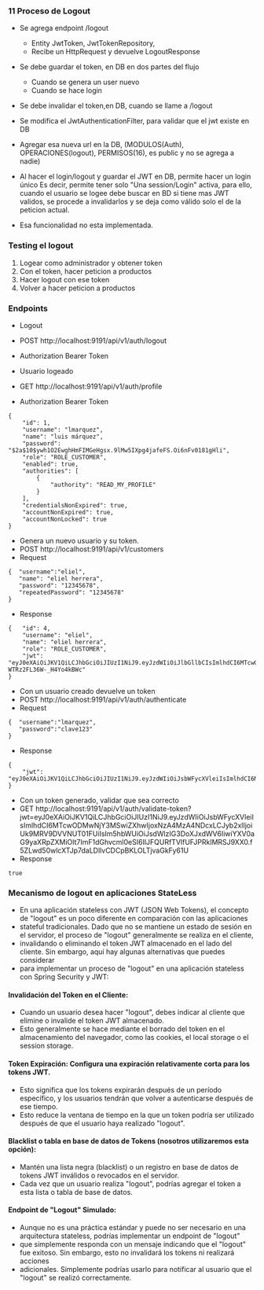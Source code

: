 ### 11 Proceso de Logout

- Se agrega endpoint /logout
  - Entity JwtToken, JwtTokenRepository, 
  - Recibe un HttpRequest y devuelve LogoutResponse

- Se debe guardar el token, en DB en dos partes del flujo
  - Cuando se genera un user nuevo
  - Cuando se hace login

- Se debe invalidar el token,en DB, cuando se llame a /logout
- Se modifica el JwtAuthenticationFilter, para validar que el jwt existe en DB

- Agregar esa nueva url en la DB, (MODULOS(Auth), OPERACIONES(logout), PERMISOS(16), es public y no se agrega a nadie)

- Al hacer el login/logout y guardar el JWT en DB, permite hacer un login único
  Es decir, permite tener solo "Una session/Login" activa, para ello, cuando el usuario
  se logee debe buscar en BD si tiene mas JWT validos, se procede a invalidarlos
  y se deja como válido solo el de la peticion actual. 
- Esa funcionalidad no esta implementada.


### Testing el logout
1. Logear como administrador y obtener token
2. Con el token, hacer peticion a productos
3. Hacer logout con ese token
4. Volver a hacer peticion a productos



### Endpoints
- Logout
- POST http://localhost:9191/api/v1/auth/logout
- Authorization Bearer Token


- Usuario logeado
- GET http://localhost:9191/api/v1/auth/profile
- Authorization Bearer Token
```
{
    "id": 1,
    "username": "lmarquez",
    "name": "luis márquez",
    "password": "$2a$10$ywh1O2EwghHmFIMGeHgsx.9lMw5IXpg4jafeFS.Oi6nFv0181gHli",
    "role": "ROLE_CUSTOMER",
    "enabled": true,
    "authorities": [
        {
            "authority": "READ_MY_PROFILE"
        }
    ],
    "credentialsNonExpired": true,
    "accountNonExpired": true,
    "accountNonLocked": true
}
```

- Genera un nuevo usuario y su token.
- POST http://localhost:9191/api/v1/customers
- Request
```
{  "username":"eliel",
   "name": "eliel herrera",
   "password": "12345678",
   "repeatedPassword": "12345678"
}
```
- Response
```
{   "id": 4,
    "username": "eliel",
    "name": "eliel herrera",
    "role": "ROLE_CUSTOMER",
    "jwt": "eyJ0eXAiOiJKV1QiLCJhbGciOiJIUzI1NiJ9.eyJzdWIiOiJlbGllbCIsImlhdCI6MTcwODMwMjk2NSwiZXhwIjoxNzA4MzA0NzY1LCJyb2xlIjoiUk9MRV9DVVNUT01FUiIsIm5hbWUiOiJlbGllbCBoZXJyZXJhIiwiYXV0aG9yaXRpZXMiOlt7ImF1dGhvcml0eSI6IlJFQURfTVlfUFJPRklMRSJ9XX0.GU2D3FxYBfGQ6R6jHpZLO-WTRz2FL36W-_H4Yo4kBWc"
}
```

- Con un usuario creado devuelve un token
- POST http://localhost:9191/api/v1/auth/authenticate
- Request
```
{  "username":"lmarquez",
   "password":"clave123" 
}
```
- Response
```
{
    "jwt": "eyJ0eXAiOiJKV1QiLCJhbGciOiJIUzI1NiJ9.eyJzdWIiOiJsbWFycXVleiIsImlhdCI6MTcwODMwNjUwOSwiZXhwIjoxNzA4MzA4MzA5LCJyb2xlIjoiUk9MRV9DVVNUT01FUiIsIm5hbWUiOiJsdWlzIG3DoXJxdWV6IiwiYXV0aG9yaXRpZXMiOlt7ImF1dGhvcml0eSI6IlJFQURfTVlfUFJPRklMRSJ9XX0.1sNtQe5mpHkQWcKlll9IRVnsCFgkhJi66jYF4P7kFDY"
}
```

- Con un token generado, validar que sea correcto
- GET http://localhost:9191/api/v1/auth/validate-token?jwt=eyJ0eXAiOiJKV1QiLCJhbGciOiJIUzI1NiJ9.eyJzdWIiOiJsbWFycXVleiIsImlhdCI6MTcwODMwNjY3MSwiZXhwIjoxNzA4MzA4NDcxLCJyb2xlIjoiUk9MRV9DVVNUT01FUiIsIm5hbWUiOiJsdWlzIG3DoXJxdWV6IiwiYXV0aG9yaXRpZXMiOlt7ImF1dGhvcml0eSI6IlJFQURfTVlfUFJPRklMRSJ9XX0.f5ZLwd50wlcXTJp7daLDllvCDCpBKLOLTjvaGkFy61U
- Response
```
true
```

### Mecanismo de logout en aplicaciones StateLess
- En una aplicación stateless con JWT (JSON Web Tokens), el concepto de "logout" es un poco diferente en comparación con las aplicaciones  
- stateful tradicionales. Dado que no se mantiene un estado de sesión en el servidor, el proceso de "logout" generalmente se realiza en el cliente, 
- invalidando o eliminando el token JWT almacenado en el lado del cliente. Sin embargo, aquí hay algunas alternativas que puedes considerar 
- para implementar un proceso de "logout" en una aplicación stateless con Spring Security y JWT:


#### Invalidación del Token en el Cliente: 
- Cuando un usuario desea hacer "logout", debes indicar al cliente que elimine o invalide el token JWT almacenado. 
- Esto generalmente se hace mediante el borrado del token en el almacenamiento del navegador, como las cookies, el local storage o el session storage.

#### Token Expiración: Configura una expiración relativamente corta para los tokens JWT. 
- Esto significa que los tokens expirarán después de un período específico, y los usuarios tendrán que volver a autenticarse después de ese tiempo. 
- Esto reduce la ventana de tiempo en la que un token podría ser utilizado después de que el usuario haya realizado "logout".

#### Blacklist o tabla en base de datos de Tokens (nosotros utilizaremos esta opción): 
- Mantén una lista negra (blacklist) o un registro en base de datos de tokens JWT inválidos o revocados en el servidor. 
- Cada vez que un usuario realiza "logout", podrías agregar el token a esta lista o tabla de base de datos.

#### Endpoint de "Logout" Simulado: 
- Aunque no es una práctica estándar y puede no ser necesario en una arquitectura stateless, podrías implementar un endpoint de "logout" 
- que simplemente responda con un mensaje indicando que el "logout" fue exitoso. Sin embargo, esto no invalidará los tokens ni realizará acciones 
- adicionales. Simplemente podrías usarlo para notificar al usuario que el "logout" se realizó correctamente.